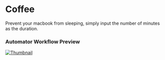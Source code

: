 # Coffee

Prevent your macbook from sleeping, simply input the number of minutes as the duration.

### Automator Workflow Preview
<a href="https://ibb.co/gvSCysq"><img src="https://i.ibb.co/s5KrjLx/Thumbnail.png" alt="Thumbnail" border="0"></a>
